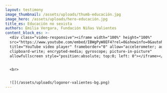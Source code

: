 ```yaml
---
layout: testimony
image_thumbnail: /assets/uploads/thumb-educación.jpg
image_hero: /assets/uploads/hero-educación.jpg
title_es: Educación no sexista
authors: Emilia Vergara, Fundación Niñas Valientes
content_block_es: >-
  <div class="video-responsive"><iframe width="100%" height="100%"
  src="https://www.youtube.com/embed/IBWgPyW8EF4?rel=0&showinfo=0&autohide=1&modestbranding=1"
  title="YouTube video player" frameborder="0" allow="accelerometer; autoplay;
  clipboard-write; encrypted-media; gyroscope; picture-in-picture"
  allowfullscreen style="position:absolute; top:0; left: 0"></iframe></div>


  <br>


  ![](/assets/uploads/logonor-valientes-bg.png)
---
```

